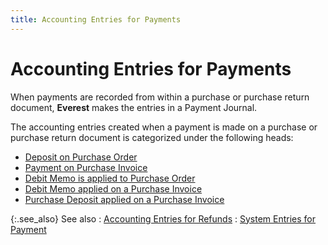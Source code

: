```yaml
---
title: Accounting Entries for Payments
---
```


# Accounting Entries for Payments


When payments are recorded from within a purchase or purchase return  document, **Everest** makes the entries  in a Payment Journal.


The accounting entries created when a payment is made on a purchase  or purchase return document is categorized under the following heads:

- [Deposit  on Purchase Order]({{site.pp_chm}}/purc-proc/pos/po-processes/payments/pmnt-dialog-box/accounting-entries/accounting_entries_new_pay.html)
- [Payment  on Purchase Invoice]({{site.pp_chm}}/purc-proc/pis/pi-processes/payments/accounting-entries/accounting_entries_new_pr.html)
- [Debit  Memo is applied to Purchase Order]({{site.pp_chm}}/misc/accounting_entries_dm_po.html)
- [Debit  Memo applied on a Purchase Invoice]({{site.pp_chm}}/purc-proc/pis/pi-processes/payments/accounting-entries/accounting_entries_dm_pr.html)
- [Purchase  Deposit applied on a Purchase Invoice]({{site.pp_chm}}/purc-proc/pis/pi-processes/payments/accounting-entries/accounting_entries_pur_dep_pr.html)



{:.see_also}
See also
: [Accounting  Entries for Refunds]({{site.acc_baseurl}}/vendor-payments-and-refunds/creating-a-manual-payment-journal/accounting_entries_for_refunds_pmtjrnl.html)
: [System  Entries for Payment]({{site.acc_baseurl}}/vendor-payments-and-refunds/system_entries_for_payments.html)
